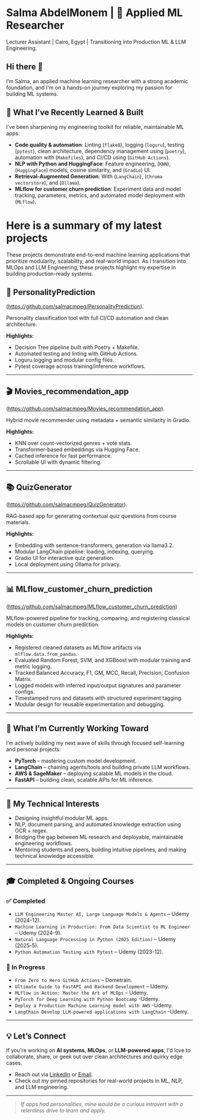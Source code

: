 
# Salma AbdelMonem | 🧪 Applied ML Researcher

Lecturer Assistant | Cairo, Egypt | Transitioning into Production ML & LLM Engineering.

## Hi there 👋

I’m Salma, an applied machine learning researcher with a strong academic foundation, and I'm on a hands-on journey exploring my passion for building ML systems.

## 🔧 What I’ve Recently Learned & Built

I’ve been sharpening my engineering toolkit for reliable, maintainable ML apps:

- **Code quality & automation**: Linting (`flake8`), logging (`loguru`), testing (`pytest`), clean architecture, dependency management using (`poetry`),  automation with (`Makefiles`), and  CI/CD using (`GitHub Actions`). 
- **NLP with Python and HuggingFace**: Feature engineering, (`KNN`), (`HuggingFace`) models, cosine similarity, and  (`Gradio`) UI.
- **Retrieval-Augmented Generation**: With (`LangChain`), (`Chroma vectorstore`), and (`Ollama`).
- **MLflow for customer churn prediction**: Experiment data and model tracking, parameters, metrics, and automated model deployment with (`MLflow`).

# Here is a summary of my latest projects
These projects demonstrate end-to-end machine learning applications that prioritize modularity, scalability, and real-world impact. As I transition into MLOps and LLM Engineering, these projects highlight my expertise in building production-ready systems.

## 🧠 PersonalityPrediction  

(https://github.com/salmacmpeg/PersonalityPrediction).

Personality classification tool with full CI/CD automation and clean architecture.

**Highlights:**
- Decision Tree pipeline built with Poetry + Makefile.
- Automated testing and linting with GitHub Actions.
- Loguru logging and modular config files.
- Pytest coverage across training/inference workflows.

---

## 🎬 Movies_recommendation_app 

(https://github.com/salmacmpeg/Movies_recommendation_app).

Hybrid movie recommender using metadata + semantic similarity in Gradio.

**Highlights:**
- KNN over count-vectorized genres + vote stats.
- Transformer-based embeddings via Hugging Face.
- Cached inference for fast performance.
- Scrollable UI with dynamic filtering.

---
## 📚 QuizGenerator 

(https://github.com/salmacmpeg/QuizGenerator).

RAG-based app for generating contextual quiz questions from course materials.

**Highlights:**
- Embedding with sentence-transformers, generation via llama3.2.
- Modular LangChain pipeline: loading, indexing, querying.
- Gradio UI for interactive quiz generation.
- Local deployment using Ollama for privacy.

---
## 📊 MLflow_customer_churn_prediction  

(https://github.com/salmacmpeg/MLflow_customer_churn_prediction)

MLflow-powered pipeline for tracking, comparing, and registering classical models on customer churn prediction.  

**Highlights:**  
- Registered cleaned datasets as MLflow artifacts via `mlflow.data.from_pandas`.  
- Evaluated Random Forest, SVM, and XGBoost with modular training and metric logging.  
- Tracked Balanced Accuracy, F1, GM, MCC, Recall, Precision, Confusion Matrix.  
- Logged models with inferred input/output signatures and parameter configs.  
- Timestamped runs and datasets with structured experiment tagging.  
- Modular design for reusable experimentation and debugging.

---
## 🚀 What I’m Currently Working Toward

I’m actively building my next wave of skills through focused self-learning and personal projects:

-  **PyTorch** – mastering custom model development.
-  **LangChain** – chaining agents/tools and building private LLM workflows.
-  **AWS & SageMaker** – deploying scalable ML models in the cloud.
-  **FastAPI** – building clean, scalable APIs for ML inference.
---

## 🎯 My Technical Interests

- Designing insightful modular ML apps.
- NLP, document parsing, and automated knowledge extraction using OCR + regex.
- Bridging the gap between ML research and deployable, maintainable engineering workflows.
- Mentoring students and peers, building intuitive pipelines, and making technical knowledge accessible.

---
## 🎓 Completed & Ongoing Courses

### ✅ Completed
- `LLM Engineering Master AI, Large Language Models & Agents` – Udemy (2024-12).
- `Machine Learning in Production: From Data Scientist to ML Engineer` – Udemy (2024-9).
- `Natural Language Processing in Python (2025 Edition)` – Udemy (2025-5).
- `Python Automation Testing with Pytest` – Udemy (2023-12).

### 🚧 In Progress
- `From Zero to Hero GitHub Actions` – Dometrain.
- `Ultimate Guide to FastAPI and Backend Development` – Udemy.
- `MLflow in Action: Master the Art of MLOps` – Udemy.
- `PyTorch for Deep Learning with Python Bootcamp` -Udemy.
- `Deploy a Production Machine Learning model with AWS` -Udemy.
- `LangChain Develop LLM-powered applications with LangChain` -Udemy.
---

## 💡 Let’s Connect

If you're working on **AI systems**, **MLOps**, or **LLM-powered apps**, I'd love to collaborate, share, or geek out over clean architectures and quirky edge cases.

- Reach out via [LinkedIn](https://www.linkedin.com/in/salma-abdelmotaleb-27911692/) or [Email](salmacmpeg@gmail.com).
- Check out my pinned repositories for real-world projects in ML, NLP, and LLM engineering.

---
> _If apps had personalities, mine would be a curious introvert with a relentless drive to learn and apply._

